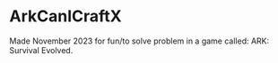 # ArkCanICraftX
Made November 2023 for fun/to solve problem in a game called: ARK: Survival Evolved.
